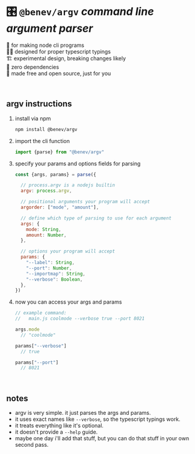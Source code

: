 
# 🎛️ `@benev/argv` *command line argument parser*

🤖 for making node cli programs  
🕵️‍♂️ designed for proper typescript typings  
🏗️ experimental design, breaking changes likely  
🧼 zero dependencies  
💖 made free and open source, just for you  

<br/>

## argv instructions

1. install via npm
    ```sh
    npm install @benev/argv
    ```
2. import the cli function
    ```js
    import {parse} from "@benev/argv"
    ```
3. specify your params and options fields for parsing
    ```js
    const {args, params} = parse({

      // process.argv is a nodejs builtin
      argv: process.argv,

      // positional arguments your program will accept
      argorder: ["mode", "amount"],

      // define which type of parsing to use for each argument
      args: {
        mode: String,
        amount: Number,
      },

      // options your program will accept
      params: {
        "--label": String,
        "--port": Number,
        "--importmap": String,
        "--verbose": Boolean,
      },
    })
    ```
4. now you can access your args and params
    ```js
    // example command:
    //   main.js coolmode --verbose true --port 8021

    args.mode
      // "coolmode"

    params["--verbose"]
      // true

    params["--port"]
      // 8021
    ```

<br/>

## notes

- argv is very simple. it just parses the args and params.
- it uses exact names like `--verbose`, so the typescript typings work.
- it treats everything like it's optional.
- it doesn't provide a `--help` guide.
- maybe one day i'll add that stuff, but you can do that stuff in your own second pass.
